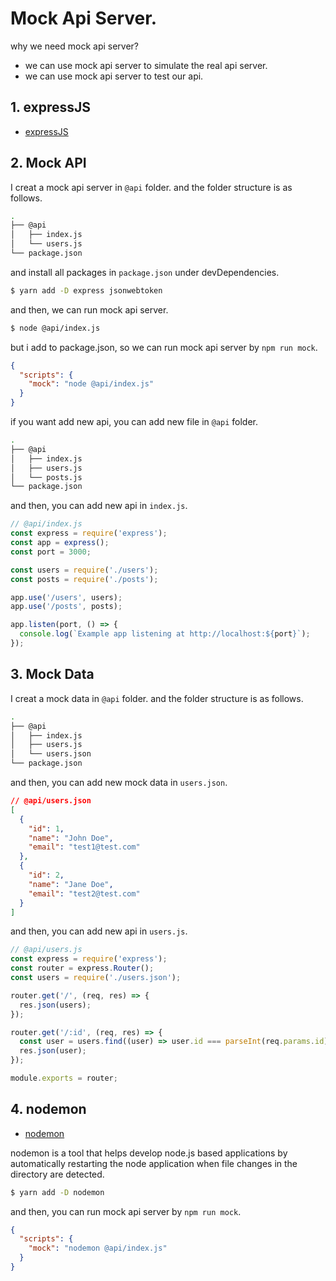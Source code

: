 # Mock Api Server.
why we need mock api server?
- we can use mock api server to simulate the real api server.
- we can use mock api server to test our api.

## 1. expressJS
- [expressJS](https://expressjs.com/)

## 2. Mock API
I creat a mock api server in `@api` folder. and the folder structure is as follows.

```bash
.
├── @api
│   ├── index.js
│   └── users.js
└── package.json
```

and install all packages in `package.json` under devDependencies.

```bash
$ yarn add -D express jsonwebtoken
```

and then, we can run mock api server.

```bash
$ node @api/index.js
```

but i add to package.json, so we can run mock api server by `npm run mock`.

```json
{
  "scripts": {
    "mock": "node @api/index.js"
  }
}
```

if you want add new api, you can add new file in `@api` folder.

```bash
.
├── @api
│   ├── index.js
│   ├── users.js
│   └── posts.js
└── package.json
```

and then, you can add new api in `index.js`.

```js
// @api/index.js
const express = require('express');
const app = express();
const port = 3000;

const users = require('./users');
const posts = require('./posts');

app.use('/users', users);
app.use('/posts', posts);

app.listen(port, () => {
  console.log(`Example app listening at http://localhost:${port}`);
});
```

## 3. Mock Data
I creat a mock data in `@api` folder. and the folder structure is as follows.

```bash
.
├── @api
│   ├── index.js
│   ├── users.js
│   └── users.json
└── package.json
```

and then, you can add new mock data in `users.json`.

```json
// @api/users.json
[
  {
    "id": 1,
    "name": "John Doe",
    "email": "test1@test.com"
  },
  {
    "id": 2,
    "name": "Jane Doe",
    "email": "test2@test.com"
  }
]
```

and then, you can add new api in `users.js`.

```js
// @api/users.js
const express = require('express');
const router = express.Router();
const users = require('./users.json');

router.get('/', (req, res) => {
  res.json(users);
});

router.get('/:id', (req, res) => {
  const user = users.find((user) => user.id === parseInt(req.params.id));
  res.json(user);
});

module.exports = router;
```

## 4. nodemon
- [nodemon](https://www.npmjs.com/package/nodemon)

nodemon is a tool that helps develop node.js based applications by automatically restarting the node application when file changes in the directory are detected.

```bash
$ yarn add -D nodemon
```

and then, you can run mock api server by `npm run mock`.

```json
{
  "scripts": {
    "mock": "nodemon @api/index.js"
  }
}
```



